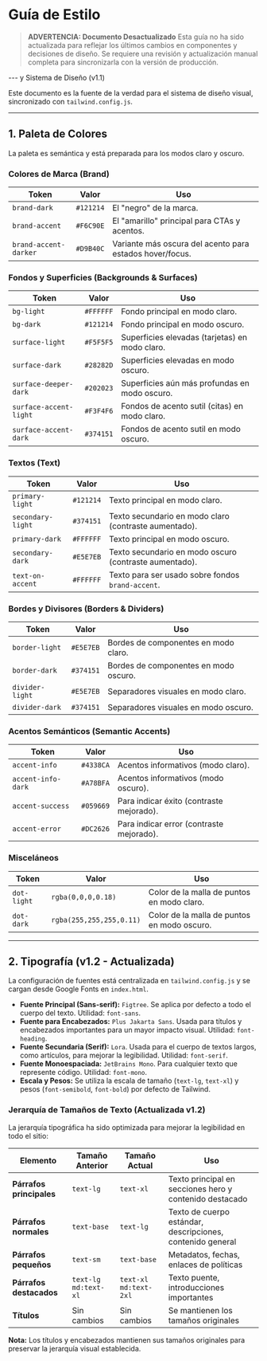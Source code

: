 # Guía de Estilo

> **ADVERTENCIA: Documento Desactualizado**
> Esta guía no ha sido actualizada para reflejar los últimos cambios en componentes y decisiones de diseño. Se requiere una revisión y actualización manual completa para sincronizarla con la versión de producción.

--- y Sistema de Diseño (v1.1)

Este documento es la fuente de la verdad para el sistema de diseño visual, sincronizado con `tailwind.config.js`.

---

## 1. Paleta de Colores

La paleta es semántica y está preparada para los modos claro y oscuro.

### Colores de Marca (Brand)
| Token | Valor | Uso |
|---|---|---|
| `brand-dark` | `#121214` | El "negro" de la marca. |
| `brand-accent` | `#F6C90E` | El "amarillo" principal para CTAs y acentos. |
| `brand-accent-darker` | `#D9B40C` | Variante más oscura del acento para estados hover/focus. |

### Fondos y Superficies (Backgrounds & Surfaces)
| Token | Valor | Uso |
|---|---|---|
| `bg-light` | `#FFFFFF` | Fondo principal en modo claro. |
| `bg-dark` | `#121214` | Fondo principal en modo oscuro. |
| `surface-light` | `#F5F5F5` | Superficies elevadas (tarjetas) en modo claro. |
| `surface-dark` | `#28282D` | Superficies elevadas en modo oscuro. |
| `surface-deeper-dark` | `#202023` | Superficies aún más profundas en modo oscuro. |
| `surface-accent-light` | `#F3F4F6` | Fondos de acento sutil (citas) en modo claro. |
| `surface-accent-dark` | `#374151` | Fondos de acento sutil en modo oscuro. |

### Textos (Text)
| Token | Valor | Uso |
|---|---|---|
| `primary-light` | `#121214` | Texto principal en modo claro. |
| `secondary-light` | `#374151` | Texto secundario en modo claro (contraste aumentado). |
| `primary-dark` | `#FFFFFF` | Texto principal en modo oscuro. |
| `secondary-dark` | `#E5E7EB` | Texto secundario en modo oscuro (contraste aumentado). |
| `text-on-accent` | `#FFFFFF` | Texto para ser usado sobre fondos `brand-accent`. |

### Bordes y Divisores (Borders & Dividers)
| Token | Valor | Uso |
|---|---|---|
| `border-light` | `#E5E7EB` | Bordes de componentes en modo claro. |
| `border-dark` | `#374151` | Bordes de componentes en modo oscuro. |
| `divider-light` | `#E5E7EB` | Separadores visuales en modo claro. |
| `divider-dark` | `#374151` | Separadores visuales en modo oscuro. |

### Acentos Semánticos (Semantic Accents)
| Token | Valor | Uso |
|---|---|---|
| `accent-info` | `#4338CA` | Acentos informativos (modo claro). |
| `accent-info-dark` | `#A78BFA` | Acentos informativos (modo oscuro). |
| `accent-success` | `#059669` | Para indicar éxito (contraste mejorado). |
| `accent-error` | `#DC2626` | Para indicar error (contraste mejorado). |

### Misceláneos
| Token | Valor | Uso |
|---|---|---|
| `dot-light` | `rgba(0,0,0,0.18)` | Color de la malla de puntos en modo claro. |
| `dot-dark` | `rgba(255,255,255,0.11)` | Color de la malla de puntos en modo oscuro. |

---

## 2. Tipografía (v1.2 - Actualizada)

La configuración de fuentes está centralizada en `tailwind.config.js` y se cargan desde Google Fonts en `index.html`.

- **Fuente Principal (Sans-serif):** `Figtree`. Se aplica por defecto a todo el cuerpo del texto. Utilidad: `font-sans`.
- **Fuente para Encabezados:** `Plus Jakarta Sans`. Usada para títulos y encabezados importantes para un mayor impacto visual. Utilidad: `font-heading`.
- **Fuente Secundaria (Serif):** `Lora`. Usada para el cuerpo de textos largos, como artículos, para mejorar la legibilidad. Utilidad: `font-serif`.
- **Fuente Monoespaciada:** `JetBrains Mono`. Para cualquier texto que represente código. Utilidad: `font-mono`.
- **Escala y Pesos:** Se utiliza la escala de tamaño (`text-lg`, `text-xl`) y pesos (`font-semibold`, `font-bold`) por defecto de Tailwind.

### Jerarquía de Tamaños de Texto (Actualizada v1.2)

La jerarquía tipográfica ha sido optimizada para mejorar la legibilidad en todo el sitio:

| Elemento | Tamaño Anterior | Tamaño Actual | Uso |
|---|---|---|---|
| **Párrafos principales** | `text-lg` | `text-xl` | Texto principal en secciones hero y contenido destacado |
| **Párrafos normales** | `text-base` | `text-lg` | Texto de cuerpo estándar, descripciones, contenido general |
| **Párrafos pequeños** | `text-sm` | `text-base` | Metadatos, fechas, enlaces de políticas |
| **Párrafos destacados** | `text-lg md:text-xl` | `text-xl md:text-2xl` | Texto puente, introducciones importantes |
| **Títulos** | Sin cambios | Sin cambios | Se mantienen los tamaños originales |

**Nota:** Los títulos y encabezados mantienen sus tamaños originales para preservar la jerarquía visual establecida.